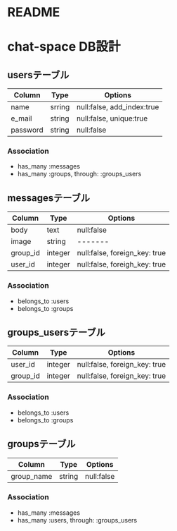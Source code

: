 # README

# chat-space DB設計

## usersテーブル
|Column|Type|Options|
|------|----|-------|
|name|srring|null:false, add_index:true|
|e_mail|string|null:false, unique:true|
|password|string|null:false|
### Association
- has_many :messages
- has_many :groups, through: :groups_users

## messagesテーブル
|Column|Type|Options|
|------|----|-------|
|body|text|null:false|
|image|string|-------|
|group_id|integer|null:false, foreign_key: true|
|user_id|integer|null:false, foreigh_key: true|
### Association
- belongs_to :users
- belongs_to :groups

## groups_usersテーブル
|Column|Type|Options|
|------|----|-------|
|user_id|integer|null:false, foreign_key: true|
|group_id|integer|null:false, foreign_key: true|
### Association
- belongs_to :users
- belongs_to :groups

## groupsテーブル
|Column|Type|Options|
|------|----|-------|
|group_name|string|null:false|

### Association

- has_many :messages
- has_many :users, through: :groups_users